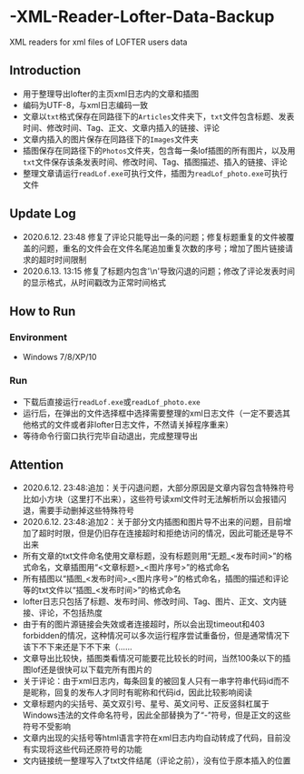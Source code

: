 # -XML-Reader-Lofter-Data-Backup
XML readers for xml files of LOFTER users data
## Introduction

- 用于整理导出lofter的主页xml日志内的文章和插图
- 编码为UTF-8，与xml日志编码一致
- 文章以`txt`格式保存在同路径下的`Articles`文件夹下，`txt`文件包含标题、发表时间、修改时间、Tag、正文、文章内插入的链接、评论
- 文章内插入的图片保存在同路径下的`Images`文件夹
- 插图保存在同路径下的`Photos`文件夹，包含每一条lof插图的所有图片，以及用`txt`文件保存该条发表时间、修改时间、Tag、插图描述、插入的链接、评论
- 整理文章请运行`readLof.exe`可执行文件，插图为`readLof_photo.exe`可执行文件

## Update Log
- 2020.6.12. 23:48  修复了评论只能导出一条的问题；修复标题重复的文件被覆盖的问题，重名的文件会在文件名尾追加重复次数的序号；增加了图片链接请求的超时时间限制
- 2020.6.13. 13:15  修复了标题内包含'\n'导致闪退的问题；修改了评论发表时间的显示格式，从时间戳改为正常时间格式

## How to Run

### Environment
- Windows 7/8/XP/10

### Run
- 下载后直接运行`readLof.exe`或`readLof_photo.exe`
- 运行后，在弹出的文件选择框中选择需要整理的xml日志文件（一定不要选其他格式的文件或者非lofter日志文件，不然请关掉程序重来）
- 等待命令行窗口执行完毕自动退出，完成整理导出


## Attention

- 2020.6.12. 23:48:追加：关于闪退问题，大部分原因是文章内容包含特殊符号比如小方块（这里打不出来），这些符号读xml文件时无法解析所以会报错闪退，需要手动删掉这些特殊符号
- 2020.6.12. 23:48:追加2：关于部分文内插图和图片导不出来的问题，目前增加了超时时限，但是仍旧存在连接超时和拒绝访问的情况，因此可能还是导不出来
- 所有文章的txt文件命名使用文章标题，没有标题则用“无题\_<发布时间>”的格式命名，文章插图用“<文章标题>\_<图片序号>”的格式命名
- 所有插图以“插图_<发布时间>\_<图片序号>”的格式命名，插图的描述和评论等的txt文件以“插图\_<发布时间>”的格式命名
- lofter日志只包括了标题、发布时间、修改时间、Tag、图片、正文、文内链接、评论，不包括热度
- 由于有的图片源链接会失效或者连接超时，所以会出现timeout和403 forbidden的情况，这种情况可以多次运行程序尝试重备份，但是通常情况下该下不下来还是下不下来（……
- 文章导出比较快，插图类看情况可能要花比较长的时间，当然100条以下的插图lof还是很快可以下载完所有图片的
- 关于评论：由于xml日志内，每条回复的被回复人只有一串字符串代码id而不是昵称，回复的发布人才同时有昵称和代码id，因此比较影响阅读
- 文章标题内的尖括号、英文双引号、星号、英文问号、正反竖斜杠属于Windows违法的文件命名符号，因此全部替换为了“-”符号，但是正文的这些符号不受影响
- 文章内出现的尖括号等html语言字符在xml日志内均自动转成了代码，目前没有实现将这些代码还原符号的功能
- 文内链接统一整理写入了txt文件结尾（评论之前），没有位于原本插入的位置
